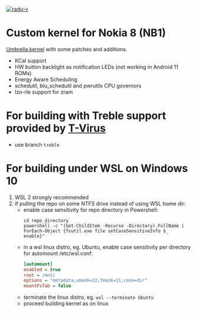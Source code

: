 [![radu-v](https://circleci.com/gh/radu-v/umbrella-mod.svg?style=svg)](https://circleci.com/gh/radu-v/umbrella-mod)

# Custom kernel for Nokia 8 (NB1)

[Umbrella kernel](https://github.com/resident-nokia/umbrella) with some patches and additions.

- KCal support
- HW button backlight as notification LEDs (not working in Android 11 ROMs)
- Energy Aware Scheduling
- schedutil, blu_schedutil and pwrutilx CPU governors
- lzo-rle support for zram

# For building with Treble support provided by [T-Virus](https://github.com/resident-nokia/t-virus)
- use branch `treble`

# For building under WSL on Windows 10
1. WSL 2 strongly recommended
1. if pulling the repo on some NTFS drive instead of using WSL home dir:
    - enable case sensitivity for repo directory
        in Powershell:
        ```shell
        cd repo_directory
        powershell -c "(Get-ChildItem -Recurse -Directory).FullName | ForEach-Object {fsutil.exe file setCaseSensitiveInfo $_ enable}"
        ```
    - in a wsl linux distro, eg. Ubuntu, enable case sensitivity per directory for automount
        /etc/wsl.conf:
        ```ini
        [automount]
        enabled = true
        root = /mnt/
        options = "metadata,umask=22,fmask=11,case=dir"
        mountFsTab = false
        ```
    - terminate the linux distro, eg. `wsl --terminate Ubuntu`
    - proceed building kernel as on linux

